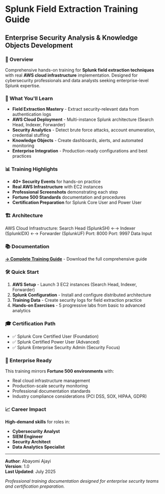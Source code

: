 # Splunk Field Extraction Training Guide
## Enterprise Security Analysis & Knowledge Objects Development

### 🎯 Overview
Comprehensive hands-on training for **Splunk field extraction techniques** with real **AWS cloud infrastructure** implementation. Designed for cybersecurity professionals and data analysts seeking enterprise-level Splunk expertise.

### 🚀 What You'll Learn
- **Field Extraction Mastery** - Extract security-relevant data from authentication logs
- **AWS Cloud Deployment** - Multi-instance Splunk architecture (Search Head, Indexer, Forwarder)
- **Security Analytics** - Detect brute force attacks, account enumeration, credential stuffing
- **Knowledge Objects** - Create dashboards, alerts, and automated monitoring
- **Enterprise Integration** - Production-ready configurations and best practices

### 📊 Training Highlights
- **40+ Security Events** for hands-on practice
- **Real AWS Infrastructure** with EC2 instances
- **Professional Screenshots** demonstrating each step
- **Fortune 500 Standards** documentation and procedures
- **Certification Preparation** for Splunk Core User and Power User

### 🏗️ Architecture
AWS Cloud Infrastructure:
Search Head (SplunkSH) ←→ Indexer (SplunkIDX) ←→ Forwarder (SplunkUF)
Port: 8000              Port: 9997           Data Input
### 📚 Documentation
**[→ Complete Training Guide](Splunk-Field-Extraction-Training-Guide.docx)** - Download the full comprehensive guide

### 🛠️ Quick Start
1. **AWS Setup** - Launch 3 EC2 instances (Search Head, Indexer, Forwarder)
2. **Splunk Configuration** - Install and configure distributed architecture
3. **Training Data** - Create security logs for field extraction practice
4. **Hands-on Exercises** - 5 progressive labs from basic to advanced analytics

### 🎓 Certification Path
- ✅ Splunk Core Certified User (Foundation)
- ✅ Splunk Certified Power User (Advanced)
- ✅ Splunk Enterprise Security Admin (Security Focus)

### 🏢 Enterprise Ready
This training mirrors **Fortune 500 environments** with:
- Real cloud infrastructure management
- Production-scale security monitoring
- Professional documentation standards
- Industry compliance considerations (PCI DSS, SOX, HIPAA, GDPR)

### 📈 Career Impact
**High-demand skills** for roles in:
- **Cybersecurity Analyst** 
- **SIEM Engineer** 
- **Security Architect** 
- **Data Analytics Specialist** 
---
**Author**: Abayomi Ajayi  
**Version**: 1.0  
**Last Updated**: July 2025  

*Professional training documentation designed for enterprise security teams and certification preparation.*
